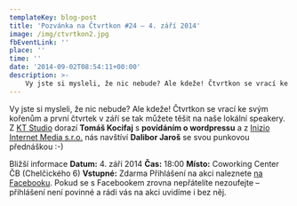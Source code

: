 ```yaml
---
templateKey: blog-post
title: 'Pozvánka na Čtvrtkon #24 – 4. září 2014'
image: /img/ctvrtkon2.jpg
fbEventLink: ''
place: ''
time: ''
date: '2014-09-02T08:54:11+00:00'
description: >-
    Vy jste si mysleli, že nic nebude? Ale kdeže! Čtvrtkon se vrací ke svým kořenům a první čtvrtek v září se tak můžete těšit na naše lokální speakery. Z KT Studio dorazí Tomáš Kocifaj...
---
```

[](http://ctvrtkon.cz/wp-content/uploads/ctvrtkon2.jpg)

Vy jste si mysleli, že nic nebude? Ale kdeže! Čtvrtkon se vrací ke svým kořenům a první čtvrtek v září se tak můžete těšit na naše lokální speakery. Z [KT Studio](http://www.ktstudio.cz/) dorazí **Tomáš Kocifaj** s **povídáním o wordpressu** a z [Inizio Internet Media s.r.o.](http://www.inizio.cz/cs/) nás navštíví **Dalibor Jaroš** se svou punkovou přednáškou :-)

Bližší informace **Datum:** 4. září 2014 **Čas:** 18:00 **Místo:** Coworking Center ČB (Chelčického 6) **Vstupné:** Zdarma Přihlášení na akci naleznete [na Facebooku](https://www.facebook.com/events/1538409276371945/). Pokud se s Facebookem zrovna nepřátelíte nezoufejte – přihlášení není povinné a rádi vás na akci uvidíme i bez něj.